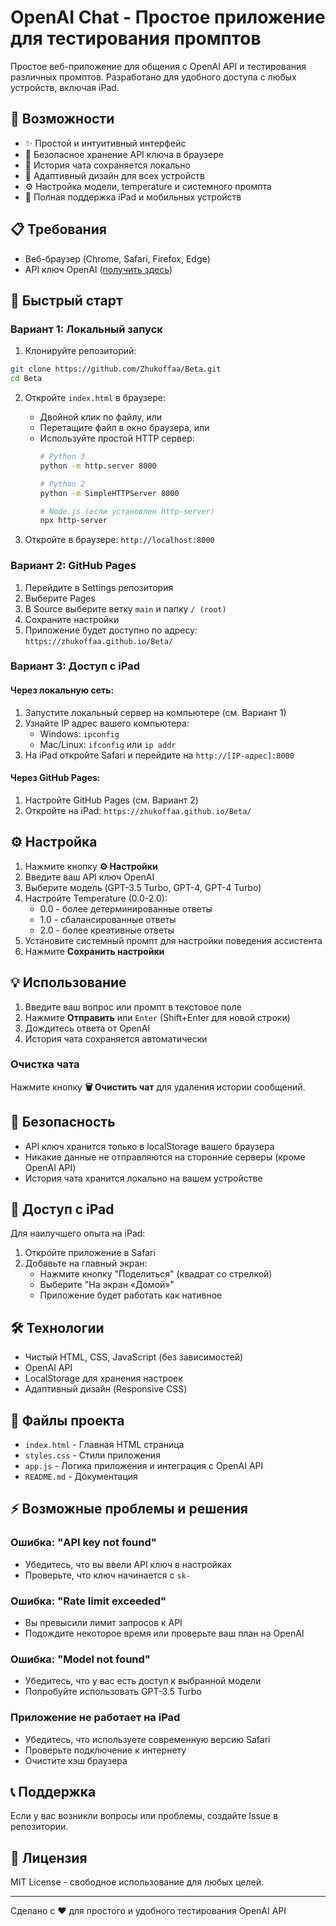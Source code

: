 # OpenAI Chat - Простое приложение для тестирования промптов

Простое веб-приложение для общения с OpenAI API и тестирования различных промптов. Разработано для удобного доступа с любых устройств, включая iPad.

## 🚀 Возможности

- ✨ Простой и интуитивный интерфейс
- 🔐 Безопасное хранение API ключа в браузере
- 💬 История чата сохраняется локально
- 🎨 Адаптивный дизайн для всех устройств
- ⚙️ Настройка модели, temperature и системного промпта
- 📱 Полная поддержка iPad и мобильных устройств

## 📋 Требования

- Веб-браузер (Chrome, Safari, Firefox, Edge)
- API ключ OpenAI ([получить здесь](https://platform.openai.com/api-keys))

## 🎯 Быстрый старт

### Вариант 1: Локальный запуск

1. Клонируйте репозиторий:
```bash
git clone https://github.com/Zhukoffaa/Beta.git
cd Beta
```

2. Откройте `index.html` в браузере:
   - Двойной клик по файлу, или
   - Перетащите файл в окно браузера, или
   - Используйте простой HTTP сервер:
     ```bash
     # Python 3
     python -m http.server 8000
     
     # Python 2
     python -m SimpleHTTPServer 8000
     
     # Node.js (если установлен http-server)
     npx http-server
     ```

3. Откройте в браузере: `http://localhost:8000`

### Вариант 2: GitHub Pages

1. Перейдите в Settings репозитория
2. Выберите Pages
3. В Source выберите ветку `main` и папку `/ (root)`
4. Сохраните настройки
5. Приложение будет доступно по адресу: `https://zhukoffaa.github.io/Beta/`

### Вариант 3: Доступ с iPad

#### Через локальную сеть:
1. Запустите локальный сервер на компьютере (см. Вариант 1)
2. Узнайте IP адрес вашего компьютера:
   - Windows: `ipconfig`
   - Mac/Linux: `ifconfig` или `ip addr`
3. На iPad откройте Safari и перейдите на `http://[IP-адрес]:8000`

#### Через GitHub Pages:
1. Настройте GitHub Pages (см. Вариант 2)
2. Откройте на iPad: `https://zhukoffaa.github.io/Beta/`

## ⚙️ Настройка

1. Нажмите кнопку **⚙️ Настройки**
2. Введите ваш API ключ OpenAI
3. Выберите модель (GPT-3.5 Turbo, GPT-4, GPT-4 Turbo)
4. Настройте Temperature (0.0-2.0):
   - 0.0 - более детерминированные ответы
   - 1.0 - сбалансированные ответы
   - 2.0 - более креативные ответы
5. Установите системный промпт для настройки поведения ассистента
6. Нажмите **Сохранить настройки**

## 💡 Использование

1. Введите ваш вопрос или промпт в текстовое поле
2. Нажмите **Отправить** или `Enter` (Shift+Enter для новой строки)
3. Дождитесь ответа от OpenAI
4. История чата сохраняется автоматически

### Очистка чата
Нажмите кнопку **🗑️ Очистить чат** для удаления истории сообщений.

## 🔐 Безопасность

- API ключ хранится только в localStorage вашего браузера
- Никакие данные не отправляются на сторонние серверы (кроме OpenAI API)
- История чата хранится локально на вашем устройстве

## 📱 Доступ с iPad

Для наилучшего опыта на iPad:
1. Откройте приложение в Safari
2. Добавьте на главный экран:
   - Нажмите кнопку "Поделиться" (квадрат со стрелкой)
   - Выберите "На экран «Домой»"
   - Приложение будет работать как нативное

## 🛠️ Технологии

- Чистый HTML, CSS, JavaScript (без зависимостей)
- OpenAI API
- LocalStorage для хранения настроек
- Адаптивный дизайн (Responsive CSS)

## 📝 Файлы проекта

- `index.html` - Главная HTML страница
- `styles.css` - Стили приложения
- `app.js` - Логика приложения и интеграция с OpenAI API
- `README.md` - Документация

## ⚡ Возможные проблемы и решения

### Ошибка: "API key not found"
- Убедитесь, что вы ввели API ключ в настройках
- Проверьте, что ключ начинается с `sk-`

### Ошибка: "Rate limit exceeded"
- Вы превысили лимит запросов к API
- Подождите некоторое время или проверьте ваш план на OpenAI

### Ошибка: "Model not found"
- Убедитесь, что у вас есть доступ к выбранной модели
- Попробуйте использовать GPT-3.5 Turbo

### Приложение не работает на iPad
- Убедитесь, что используете современную версию Safari
- Проверьте подключение к интернету
- Очистите кэш браузера

## 📞 Поддержка

Если у вас возникли вопросы или проблемы, создайте Issue в репозитории.

## 📄 Лицензия

MIT License - свободное использование для любых целей.

---

Сделано с ❤️ для простого и удобного тестирования OpenAI API
